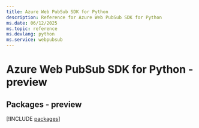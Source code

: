 ```yaml
---
title: Azure Web PubSub SDK for Python
description: Reference for Azure Web PubSub SDK for Python
ms.date: 06/12/2025
ms.topic: reference
ms.devlang: python
ms.service: webpubsub
---
```

# Azure Web PubSub SDK for Python - preview
## Packages - preview
[!INCLUDE [packages](web-pubsub-index.md)]